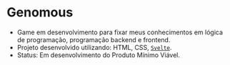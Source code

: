 # Genomous
- Game em desenvolvimento para fixar meus conhecimentos em lógica de programação, programação backend e frontend.
- Projeto desenvolvido utilizando: HTML, CSS, [`Svelte`](https://github.com/sveltejs/cli).
- Status: Em desenvolvimento do Produto Mínimo Viável.

  
